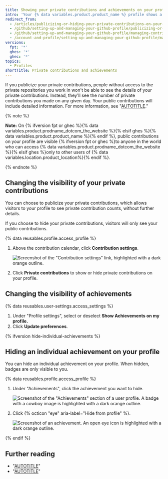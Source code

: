 ```yaml
---
title: Showing your private contributions and achievements on your profile
intro: 'Your {% data variables.product.product_name %} profile shows a graph of your repository contributions over the past year. You can choose to show anonymized activity from private and internal repositories in addition to the activity from public repositories.'
redirect_from:
  - /articles/publicizing-or-hiding-your-private-contributions-on-your-profile
  - /github/setting-up-and-managing-your-github-profile/publicizing-or-hiding-your-private-contributions-on-your-profile
  - /github/setting-up-and-managing-your-github-profile/managing-contribution-graphs-on-your-profile/publicizing-or-hiding-your-private-contributions-on-your-profile
  - /account-and-profile/setting-up-and-managing-your-github-profile/managing-contribution-graphs-on-your-profile/publicizing-or-hiding-your-private-contributions-on-your-profile
versions:
  fpt: '*'
  ghes: '*'
  ghec: '*'
topics:
  - Profiles
shortTitle: Private contributions and achievements
---
```


If you publicize your private contributions, people without access to the private repositories you work in won't be able to see the details of your private contributions. Instead, they'll see the number of private contributions you made on any given day. Your public contributions will include detailed information. For more information, see "[AUTOTITLE](/account-and-profile/setting-up-and-managing-your-github-profile/managing-contribution-settings-on-your-profile/viewing-contributions-on-your-profile)."

{% note %}

**Note:** On {% ifversion fpt or ghec %}{% data variables.product.prodname_dotcom_the_website %}{% elsif ghes %}{% data variables.product.product_name %}{% endif %}, public contributions on your profile are visible {% ifversion fpt or ghec %}to anyone in the world who can access {% data variables.product.prodname_dotcom_the_website %}{% elsif ghes %}only to other users of {% data variables.location.product_location%}{% endif %}.

{% endnote %}

## Changing the visibility of your private contributions

You can choose to publicize your private contributions, which allows visitors to your profile to see private contribution counts, without further details.

If you choose to hide your private contributions, visitors will only see your public contributions.

{% data reusables.profile.access_profile %}
1. Above the contribution calendar, click **Contribution settings**.

   ![Screenshot of the "Contribution settings" link, highlighted with a dark orange outline.](/assets/images/help/profile/contribution-settings.png)

1. Click **Private contributions** to show or hide private contributions on your profile.

## Changing the visibility of achievements

{% data reusables.user-settings.access_settings %}
1. Under "Profile settings", select or deselect **Show Achievements on my profile.**
1. Click **Update preferences**.

{% ifversion hide-individual-achievements %}

## Hiding an individual achievement on your profile

You can hide an individual achievement on your profile. When hidden, badges are only visible to you.

{% data reusables.profile.access_profile %}
1. Under "Achievements", click the achievement you want to hide.

   ![Screenshot of the "Achievements" section of a user profile. A badge with a cowboy image is highlighted with a dark orange outline.](/assets/images/help/profile/achievements-on-profile.png)

1. Click {% octicon "eye" aria-label="Hide from profile" %}.

   ![Screenshot of an achievement. An open eye icon is highlighted with a dark orange outline.](/assets/images/help/profile/achievements-detail-view.png)

{% endif %}

## Further reading

* "[AUTOTITLE](/account-and-profile/setting-up-and-managing-your-github-profile/managing-contribution-settings-on-your-profile/viewing-contributions-on-your-profile)"
* "[AUTOTITLE](/account-and-profile/setting-up-and-managing-your-github-profile/managing-contribution-settings-on-your-profile/why-are-my-contributions-not-showing-up-on-my-profile)"
